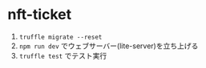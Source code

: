 # nft-ticket
1. `truffle migrate --reset`
2. `npm run dev` でウェブサーバー(lite-server)を立ち上げる
3. `truffle test` でテスト実行